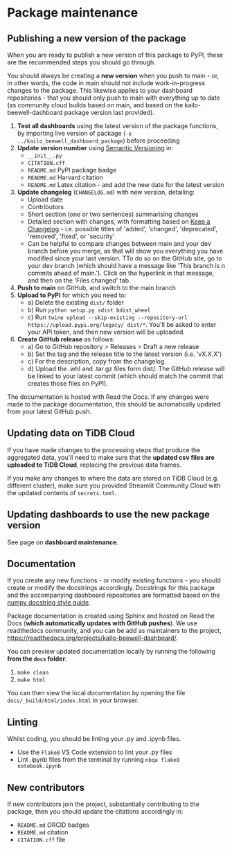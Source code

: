 # Package maintenance

## Publishing a new version of the package

When you are ready to publish a new version of this package to PyPI, these are the recommended steps you should go through.

You should always be creating a **new version** when you push to main - or, in other words, the code in main should not include work-in-progress changes to the package. This likewise applies to your dashboard repositories - that you should only push to main with everything up to date (as community cloud builds based on main, and based on the kailo-beewell-dashboard package version last provided).

1. **Test all dashboards** using the latest version of the package functions, by importing live version of package (`-e ../kailo_beewell_dashboard_package`) before proceeding
2. **Update version number** using [Semantic Versioning](https://semver.org/spec/v2.0.0.html) in:
    * `__init__.py`
    * `CITATION.cff` 
    * `README.md` PyPI package badge
    * `README.md` Harvard citation
    * `README.md` Latex citation - and add the new date for the latest version
3. **Update changelog** (`CHANGELOG.md`) with new version, detailing:
    * Upload date
    * Contributors
    * Short section (one or two sentences) summarising changes
    * Detailed section with changes, with formatting based on [Keep a Changelog](https://keepachangelog.com/en/1.1.0/) - i.e. possible titles of 'added', 'changed', 'deprecated', 'removed', 'fixed', or 'security'
    * Can be helpful to compare changes between main and your dev branch before you merge, as that will show you everything you have modified since your last version. TTo do so on the GitHub site, go to your dev branch (which should have a message like 'This branch is n commits ahead of main.'). Click on the hyperlink in that message, and then on the 'Files changed' tab.
4. **Push to main** on GitHub, and switch to the main branch
5. **Upload to PyPI** for which you need to:
    * a) Delete the existing `dist/` folder
    * b) Run `python setup.py sdist bdist_wheel`
    * c) Run `twine upload --skip-existing --repository-url https://upload.pypi.org/legacy/ dist/*`. You'll be asked to enter your API token, and then new version will be uploaded.
6. **Create GitHub release** as follows:
    * a) Go to GitHub repository > Releases > Draft a new release
    * b) Set the tag and the release title to the latest version (i.e. 'vX.X.X')
    * c) For the description, copy from the changelog.
    * d) Upload the .whl and .tar.gz files form dist/. The GitHub release will be linked to your latest commit (which should match the commit that creates those files on PyPI).

The documentation is hosted with Read the Docs. If any changes were made to the package documentation, this should be automatically updated from your latest GitHub push.

## Updating data on TiDB Cloud

If you have made changes to the processing steps that produce the aggregated data, you'll need to make sure that the **updated csv files are uploaded to TiDB Cloud**, replacing the previous data frames.

If you make any changes to where the data are stored on TiDB Cloud (e.g. different cluster), make sure you provided Streamlit Community Cloud with the updated contents of `secrets.toml`.

## Updating dashboards to use the new package version

See page on **dashboard maintenance**.

## Documentation

If you create any new functions - or modify existing functions - you should create or modify the docstrings accordingly. Docstrings for this package and the accompanying dashboard repositories are formatted based on the [numpy docstring style guide](https://numpydoc.readthedocs.io/en/latest/format.html).

Package documentation is created using Sphinx and hosted on Read the Docs (**which automatically updates with GitHub pushes**). We use readthedocs community, and you can be add as maintainers to the project, https://readthedocs.org/projects/kailo-beewell-dashboard/.

You can preview updated documentation locally by running the following **from the `docs` folder**:
1. `make clean`
2. `make html`

You can then view the local documentation by opening the file `docs/_build/html/index.html` in your browser.

## Linting

Whilst coding, you should be linting your .py and .ipynb files.
* Use the `Flake8` VS Code extension to lint your .py files
* Lint .ipynb files from the terminal by running `nbqa flake8 notebook.ipynb`

## New contributors

If new contributors join the project, substantially contributing to the package, then you should update the citations accordingly in:
* `README.md` ORCID badges
* `README.md` citation
* `CITATION.cff` file